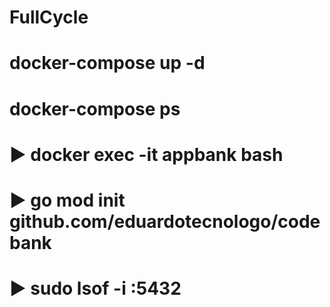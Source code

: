 # FullCycle
# docker-compose up -d
# docker-compose ps
# ▶ docker exec -it appbank bash
# ▶ go mod init github.com/eduardotecnologo/codebank
# ▶ sudo lsof -i :5432